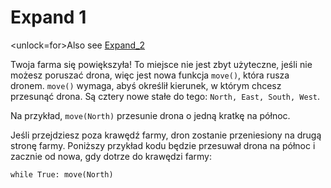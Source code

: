 # Expand 1
<unlock=for>Also see [Expand_2](docs/unlocks/expand_2.md)

</unlock>Twoja farma się powiększyła! To miejsce nie jest zbyt użyteczne, jeśli nie możesz poruszać drona, więc jest nowa funkcja `move()`, która rusza dronem. `move()` wymaga, abyś określił kierunek, w którym chcesz przesunąć drona. Są cztery nowe stałe do tego: `North, East, South, West`.

Na przykład, `move(North)` przesunie drona o jedną kratkę na północ.

Jeśli przejdziesz poza krawędź farmy, dron zostanie przeniesiony na drugą stronę farmy.
Poniższy przykład kodu będzie przesuwał drona na północ i zacznie od nowa, gdy dotrze do krawędzi farmy:

`while True:
	move(North)`